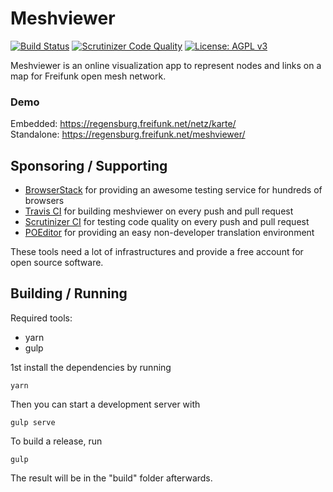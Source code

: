 # Meshviewer
[![Build Status](https://img.shields.io/travis/com/ffrgb/meshviewer/develop.svg?style=flat-square)](https://travis-ci.com/ffrgb/meshviewer)
[![Scrutinizer Code Quality](https://img.shields.io/scrutinizer/g/ffrgb/meshviewer/develop.svg?style=flat-square)](https://scrutinizer-ci.com/g/ffrgb/meshviewer/?branch=develop)
[![License: AGPL v3](https://img.shields.io/github/license/ffrgb/meshviewer.svg?style=flat-square)](https://www.gnu.org/licenses/agpl-3.0)

Meshviewer is an online visualization app to represent nodes and links on a map for Freifunk open mesh network.

### Demo

Embedded: https://regensburg.freifunk.net/netz/karte/  
Standalone: https://regensburg.freifunk.net/meshviewer/

## Sponsoring / Supporting

- [BrowserStack](https://www.browserstack.com/) for providing an awesome testing service for hundreds of browsers
- [Travis CI](https://travis-ci.com/) for building meshviewer on every push and pull request
- [Scrutinizer CI](https://scrutinizer-ci.com/g/ffrgb/meshviewer/) for testing code quality on every push and pull request
- [POEditor](https://poeditor.com/join/project/VZBjPNNic9) for providing an easy non-developer translation environment

These tools need a lot of infrastructures and provide a free account for open source software.

## Building / Running

Required tools:
* yarn
* gulp

1st install the dependencies by running
```
yarn
```

Then you can start a development server with
```
gulp serve
```

To build a release, run
```
gulp
```

The result will be in the "build" folder afterwards.